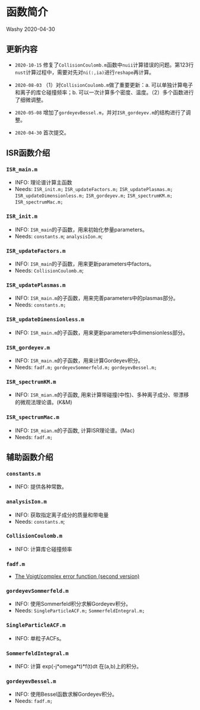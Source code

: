 # 函数简介

Washy 2020-04-30

## 更新内容

- `2020-10-15` 修复了`CollisionCoulomb.m`函数中`nuii`计算错误的问题。第123行`nust`计算过程中，需要对先对`ni(:,ia)`进行`reshape`再计算。

- `2020-08-03` （1）对`CollisionCoulomb.m`做了重要更新：a. 可以单独计算电子和离子的库仑碰撞频率；b. 可以一次计算多个密度、温度。（2）多个函数进行了细微调整。
- `2020-05-08` 增加了`gordeyevBessel.m`，并对`ISR_gordeyev.m`的结构进行了调整。
- `2020-04-30` 首次提交。

## ISR函数介绍

### `ISR_main.m` 

- INFO: 理论谱计算主函数
- Needs: `ISR_init.m;` `ISR_updateFactors.m;` `ISR_updatePlasmas.m;` `ISR_updateDimensionless.m;` `ISR_gordeyev.m;` `ISR_spectrumKM.m;` `ISR_spectrumMac.m;` 

### `ISR_init.m` 

- INFO: `ISR_main`的子函数，用来初始化参量parameters。
- Needs: `constants.m`; `analysisIon.m`; 

### `ISR_updateFactors.m` 

- INFO: `ISR_main`的子函数，用来更新parameters中factors。
- Needs: `CollisionCoulomb.m`; 

### `ISR_updatePlasmas.m` 

- INFO: `ISR_main.m`的子函数，用来完善parameters中的plasmas部分。
- Needs: `constants.m;` 

### `ISR_updateDimensionless.m` 

- INFO: `ISR_main.m`的子函数，用来更新parameters中dimensionless部分。

### `ISR_gordeyev.m` 

- INFO: `ISR_main.m`的子函数，用来计算Gordeyev积分。
- Needs: `fadf.m;` `gordeyevSommerfeld.m;` `gordeyevBessel.m;` 

### `ISR_spectrumKM.m` 

- INFO: `ISR_mian.m`的子函数, 用来计算带碰撞(中性)、多种离子成分、带漂移的微观法理论谱。(K&M)

### `ISR_spectrumMac.m` 

- INFO: `ISR_mian.m`的子函数, 计算ISR理论谱。(Mac)
- Needs: `fadf.m;` 

## 辅助函数介绍

### `constants.m` 

- INFO: 提供各种常数。

### `analysisIon.m` 

- INFO: 获取指定离子成分的质量和带电量
- Needs: `constants.m`; 

### `CollisionCoulomb.m` 

- INFO: 计算库仑碰撞频率

### `fadf.m` 

- [The Voigt/complex error function (second version)](https://ww2.mathworks.cn/matlabcentral/fileexchange/47801-the-voigt-complex-error-function-second-version?focused=9c4306e9-9303-b421-9eeb-10569c46ac8b&tab=function) 

### `gordeyevSommerfeld.m` 

- INFO: 使用Sommerfeld积分求解Gordeyev积分。
- Needs: `SingleParticleACF.m;` `SommerfeldIntegral.m;` 

### `SingleParticleACF.m` 

- INFO: 单粒子ACFs。

### `SommerfeldIntegral.m` 

- INFO: 计算 exp(-j\*omega\*t)\*f(t)dt 在(a,b)上的积分。

### `gordeyevBessel.m` 

- INFO: 使用Bessel函数求解Gordeyev积分。
- Needs: `fadf.m;` 